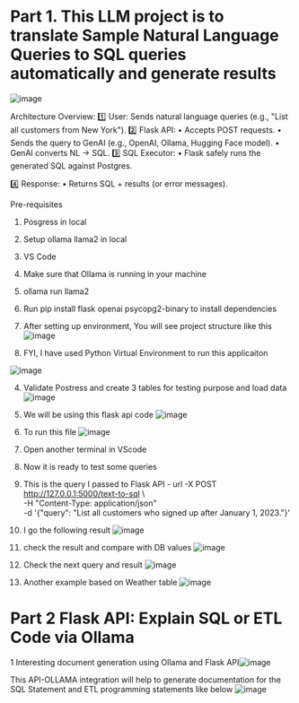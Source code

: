 # Part 1. This LLM project is to translate Sample Natural Language Queries to SQL queries automatically and generate results

![image](https://github.com/user-attachments/assets/9001f224-3e14-4644-9b1c-c48043dcbb3f)

 Architecture Overview:
1️⃣ User: Sends natural language queries (e.g., "List all customers from New York").
2️⃣ Flask API:
	•	Accepts POST requests.
	•	Sends the query to GenAI (e.g., OpenAI, Ollama, Hugging Face model).
	•	GenAI converts NL → SQL.
3️⃣ SQL Executor:
	•	Flask safely runs the generated SQL against Postgres.

4️⃣ Response:
	•	Returns SQL + results (or error messages).

 Pre-requisites
 1. Posgress in local
 2. Setup ollama llama2 in local
 3. VS Code

1. Make sure that Ollama is running in your machine
2. ollama run llama2
3. Run pip install flask openai psycopg2-binary    to install dependencies
4. After setting up environment, You will see project structure like this![image](https://github.com/user-attachments/assets/18b073fe-5235-49bb-b40d-6fb2bd3acc57)
5. FYI, I have used Python Virtual Environment to run this applicaiton   


![image](https://github.com/user-attachments/assets/3640bef7-236c-441c-bd79-5ea7c4079054)

4. Validate Postress and create 3 tables for testing purpose and load data
![image](https://github.com/user-attachments/assets/7b2fdb00-3419-41e1-8887-3353c9263283)

5. We will be using this flask api code ![image](https://github.com/user-attachments/assets/d32932bc-d0cc-48e7-883c-37c23b530415)
6. To run this file ![image](https://github.com/user-attachments/assets/0560f194-eaba-4087-9d9d-08ee16044f70)

7. Open another terminal in VScode
8. Now it is ready to test some queries
9. This is the query I passed to Flask API -  url -X POST http://127.0.0.1:5000/text-to-sql \                                                                                 
     -H "Content-Type: application/json" \
     -d '{"query": "List all customers who signed up after January 1, 2023."}'

10. I go the following result ![image](https://github.com/user-attachments/assets/90f74c3e-4c4d-4bc5-bbff-0520c5922907)
11. check the result and compare with DB values  ![image](https://github.com/user-attachments/assets/33ca26fc-12a4-4a6f-9190-8f262d374be6)
12. Check the next query and result ![image](https://github.com/user-attachments/assets/837a65db-2670-4f83-b824-3d8337282858)
13. Another example based on Weather table ![image](https://github.com/user-attachments/assets/65bdeeca-3a21-4e37-8bfd-807506de13b7)

# Part 2  Flask API: Explain SQL or ETL Code via Ollama


1 Interesting document generation using Ollama and Flask API![image](https://github.com/user-attachments/assets/368ceb35-16c0-4024-a8d7-67f646cd30f1)

This API-OLLAMA integration will help to generate documentation for the SQL Statement and ETL programming statements like below
![image](https://github.com/user-attachments/assets/b8af4983-ceae-4d73-bfbe-4f34f1608a8c)






